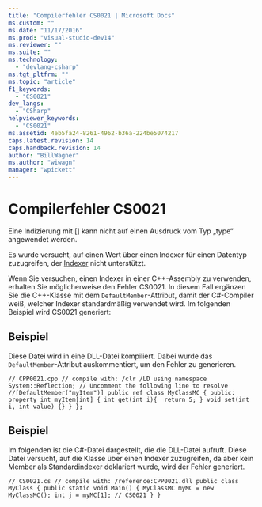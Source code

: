 ```yaml
---
title: "Compilerfehler CS0021 | Microsoft Docs"
ms.custom: ""
ms.date: "11/17/2016"
ms.prod: "visual-studio-dev14"
ms.reviewer: ""
ms.suite: ""
ms.technology: 
  - "devlang-csharp"
ms.tgt_pltfrm: ""
ms.topic: "article"
f1_keywords: 
  - "CS0021"
dev_langs: 
  - "CSharp"
helpviewer_keywords: 
  - "CS0021"
ms.assetid: 4eb5fa24-8261-4962-b36a-224be5074217
caps.latest.revision: 14
caps.handback.revision: 14
author: "BillWagner"
ms.author: "wiwagn"
manager: "wpickett"
---
```

# Compilerfehler CS0021
Eine Indizierung mit \[\] kann nicht auf einen Ausdruck vom Typ „type“ angewendet werden.  
  
 Es wurde versucht, auf einen Wert über einen Indexer für einen Datentyp zuzugreifen, der [Indexer](/dotnet/csharp/programming-guide/indexers/index) nicht unterstützt.  
  
 Wenn Sie versuchen, einen Indexer in einer C\+\+\-Assembly zu verwenden, erhalten Sie möglicherweise den Fehler CS0021. In diesem Fall ergänzen Sie die C\+\+\-Klasse mit dem `DefaultMember`\-Attribut, damit der C\#\-Compiler weiß, welcher Indexer standardmäßig verwendet wird. Im folgenden Beispiel wird CS0021 generiert:  
  
## Beispiel  
 Diese Datei wird in eine DLL\-Datei kompiliert. Dabei wurde das `DefaultMember`\-Attribut auskommentiert, um den Fehler zu generieren.  
  
```  
// CPP0021.cpp // compile with: /clr /LD using namespace System::Reflection; // Uncomment the following line to resolve //[DefaultMember("myItem")] public ref class MyClassMC { public: property int myItem[int] { int get(int i){  return 5; } void set(int i, int value) {} } };  
```  
  
## Beispiel  
 Im folgenden ist die C\#\-Datei dargestellt, die die DLL\-Datei aufruft. Diese Datei versucht, auf die Klasse über einen Indexer zuzugreifen, da aber kein Member als Standardindexer deklariert wurde, wird der Fehler generiert.  
  
```  
// CS0021.cs // compile with: /reference:CPP0021.dll public class MyClass { public static void Main() { MyClassMC myMC = new MyClassMC(); int j = myMC[1]; // CS0021 } }  
```
